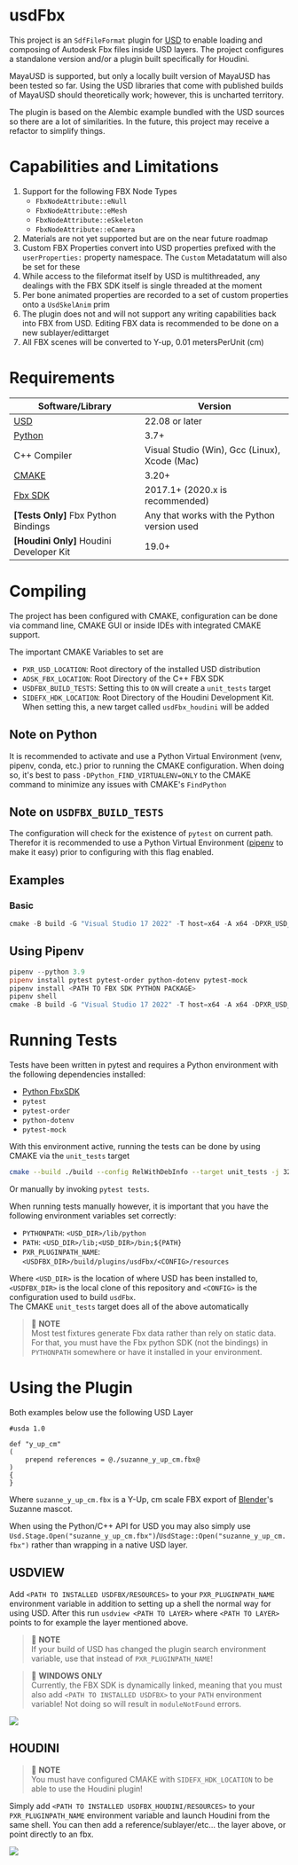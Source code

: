 # usdFbx

This project is an `SdfFileFormat` plugin for [USD][USD_URL] to enable loading and composing of Autodesk Fbx files inside USD layers. The project configures a standalone version and/or a plugin built specifically for Houdini.

MayaUSD is supported, but only a locally built version of MayaUSD has been tested so far. Using the USD libraries that come with published builds of MayaUSD should theoretically work; however, this is uncharted territory.

The plugin is based on the Alembic example bundled with the USD sources so there are a lot of similarities. In the future, this project may receive a refactor to simplify things.

# Capabilities and Limitations

1) Support for the following FBX Node Types
    - `FbxNodeAttribute::eNull`
    - `FbxNodeAttribute::eMesh`
    - `FbxNodeAttribute::eSkeleton`
    - `FbxNodeAttribute::eCamera`
2) Materials are not yet supported but are on the near future roadmap
3) Custom FBX Properties convert into USD properties prefixed with the `userProperties:` property namespace. The `Custom` Metadatatum will also be set for these
4) While access to the fileformat itself by USD is multithreaded, any dealings with the FBX SDK itself is single threaded at the moment
5) Per bone animated properties are recorded to a set of custom properties onto a `UsdSkelAnim` prim
6) The plugin does not and will not support any writing capabilities back into FBX from USD. Editing FBX data is recommended to be done on a new sublayer/edittarget
7) All FBX scenes will be converted to Y-up, 0.01 metersPerUnit (cm)

# Requirements

| Software/Library | Version |
| --- | --- |
| [USD][USD_URL] | 22.08 or later|
| [Python](https://www.python.org/downloads/) | 3.7+ |
| C++ Compiler | Visual Studio (Win), Gcc (Linux), Xcode (Mac) |
| [CMAKE](https://cmake.org/download/) | 3.20+ |
| [Fbx SDK][FBX_SDK_URL] | 2017.1+ (2020.x is recommended) |
| **\[Tests Only\]** Fbx Python Bindings | Any that works with the Python version used |
| **\[Houdini Only\]** Houdini Developer Kit | 19.0+ |

# Compiling

The project has been configured with CMAKE, configuration can be done via command line, CMAKE GUI or inside IDEs with integrated CMAKE support.

The important CMAKE Variables to set are
- `PXR_USD_LOCATION`: Root directory of the installed USD distribution
- `ADSK_FBX_LOCATION`: Root Directory of the C++ FBX SDK
- `USDFBX_BUILD_TESTS`: Setting this to `ON` will create a `unit_tests` target
- `SIDEFX_HDK_LOCATION`: Root Directory of the Houdini Development Kit. When setting this, a new target called `usdFbx_houdini` will be added

## Note on Python
It is recommended to activate and use a Python Virtual Environment (venv, pipenv, conda, etc.) prior to running the CMAKE configuration. When doing so, it's best to pass  `-DPython_FIND_VIRTUALENV=ONLY` to the CMAKE command to minimize any issues with CMAKE's `FindPython`


## Note on `USDFBX_BUILD_TESTS`
The configuration will check for the existence of `pytest` on current path. Therefor it is recommended to use a Python Virtual Environment ([pipenv](https://pypi.org/project/pipenv/) to make it easy) prior to configuring with this flag enabled.

## Examples

### Basic

```powershell
cmake -B build -G "Visual Studio 17 2022" -T host=x64 -A x64 -DPXR_USD_LOCATION="C:\USD\23.05" -DADSK_FBX_LOCATION="C:\Program Files\Autodesk\FBX\FBX SDK\2020.3.4" -DCMAKE_INSTALL_PREFIX="$(Resolve-Path .)\install"
```

## Using Pipenv

```powershell
pipenv --python 3.9
pipenv install pytest pytest-order python-dotenv pytest-mock
pipenv install <PATH TO FBX SDK PYTHON PACKAGE>
pipenv shell
cmake -B build -G "Visual Studio 17 2022" -T host=x64 -A x64 -DPXR_USD_LOCATION="C:\USD\23.05" -DADSK_FBX_LOCATION="C:\Program Files\Autodesk\FBX\FBX SDK\2020.3.4" -DPython_FIND_VIRTUALENV=ONLY -DUSDFBX_BUILD_TESTS=ON -DCMAKE_INSTALL_PREFIX="$(Resolve-Path .)\install" 
```

# Running Tests
Tests have been written in pytest and requires a Python environment with the following dependencies installed:

- [Python FbxSDK][FBX_SDK_URL]
- `pytest`
- `pytest-order`
- `python-dotenv`
- `pytest-mock`

With this environment active, running the tests can be done by using CMAKE via the `unit_tests` target 
```bash
cmake --build ./build --config RelWithDebInfo --target unit_tests -j 32
```

Or manually by invoking `pytest tests`.

When running tests manually however, it is important that you have the following environment variables set correctly:
- `PYTHONPATH`: `<USD_DIR>/lib/python`
- `PATH`: `<USD_DIR>/lib;<USD_DIR>/bin;${PATH}`
- `PXR_PLUGINPATH_NAME`: `<USDFBX_DIR>/build/plugins/usdFbx/<CONFIG>/resources`

Where `<USD_DIR>` is the location of where USD has been installed to, `<USDFBX_DIR>` is the local clone of this repository and `<CONFIG>` is the configuration used to build `usdFbx`.  
The CMAKE `unit_tests` target does all of the above automatically

> 📝 **NOTE**    
Most test fixtures generate Fbx data rather than rely on static data. For that, you must have the Fbx python SDK (not the bindings) in `PYTHONPATH` somewhere or have it installed in your environment.    



# Using the Plugin

Both examples below use the following USD Layer

```
#usda 1.0

def "y_up_cm"
(
    prepend references = @./suzanne_y_up_cm.fbx@
)
{
}

```

Where `suzanne_y_up_cm.fbx` is a Y-Up, cm scale FBX export of [Blender](https://www.blender.org/download/)'s Suzanne mascot.

When using the Python/C++ API for USD you may also simply use `Usd.Stage.Open("suzanne_y_up_cm.fbx")`/`UsdStage::Open("suzanne_y_up_cm.fbx")` rather than wrapping in a native USD layer.

## USDVIEW
Add `<PATH TO INSTALLED USDFBX/RESOURCES>` to your `PXR_PLUGINPATH_NAME` environment variable in addition to setting up a shell the normal way for using USD.
After this run `usdview <PATH TO LAYER>` where `<PATH TO LAYER>` points to for example the layer mentioned above.


> 📝 **NOTE**    
If your build of USD has changed the plugin search environment variable, use that instead of `PXR_PLUGINPATH_NAME`!    

> 📝 **WINDOWS ONLY**    
Currently, the FBX SDK is dynamically linked, meaning that you must also add `<PATH TO INSTALLED USDFBX>` to your `PATH` environment variable! Not doing so will result in `moduleNotFound` errors.

![](example.png)


## HOUDINI

> 📝 **NOTE**    
You must have configured CMAKE with `SIDEFX_HDK_LOCATION` to be able to use the Houdini plugin!


Simply add `<PATH TO INSTALLED USDFBX_HOUDINI/RESOURCES>` to your `PXR_PLUGINPATH_NAME` environment variable and launch Houdini from the same shell. You can then add a reference/sublayer/etc... the layer above, or point directly to an fbx.

![](example_houdini.png)


[USD_URL]: https://github.com/PixarAnimationStudios/USD
[FBX_SDK_URL]: https://www.autodesk.com/developer-network/platform-technologies/fbx-sdk-2020-3-4